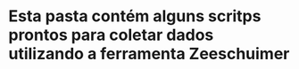 # Esta pasta contém alguns scritps prontos para coletar dados utilizando a ferramenta Zeeschuimer <br>
